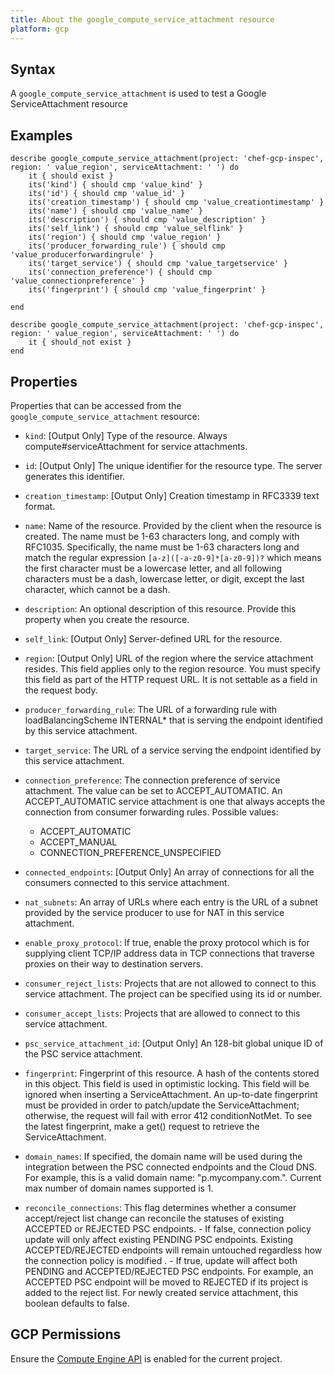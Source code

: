 ```yaml
---
title: About the google_compute_service_attachment resource
platform: gcp
---
```


## Syntax
A `google_compute_service_attachment` is used to test a Google ServiceAttachment resource

## Examples
```
describe google_compute_service_attachment(project: 'chef-gcp-inspec', region: ' value_region', serviceAttachment: ' ') do
	it { should exist }
	its('kind') { should cmp 'value_kind' }
	its('id') { should cmp 'value_id' }
	its('creation_timestamp') { should cmp 'value_creationtimestamp' }
	its('name') { should cmp 'value_name' }
	its('description') { should cmp 'value_description' }
	its('self_link') { should cmp 'value_selflink' }
	its('region') { should cmp 'value_region' }
	its('producer_forwarding_rule') { should cmp 'value_producerforwardingrule' }
	its('target_service') { should cmp 'value_targetservice' }
	its('connection_preference') { should cmp 'value_connectionpreference' }
	its('fingerprint') { should cmp 'value_fingerprint' }

end

describe google_compute_service_attachment(project: 'chef-gcp-inspec', region: ' value_region', serviceAttachment: ' ') do
	it { should_not exist }
end
```

## Properties
Properties that can be accessed from the `google_compute_service_attachment` resource:


  * `kind`: [Output Only] Type of the resource. Always compute#serviceAttachment for service attachments.

  * `id`: [Output Only] The unique identifier for the resource type. The server generates this identifier.

  * `creation_timestamp`: [Output Only] Creation timestamp in RFC3339 text format.

  * `name`: Name of the resource. Provided by the client when the resource is created. The name must be 1-63 characters long, and comply with RFC1035. Specifically, the name must be 1-63 characters long and match the regular expression `[a-z]([-a-z0-9]*[a-z0-9])?` which means the first character must be a lowercase letter, and all following characters must be a dash, lowercase letter, or digit, except the last character, which cannot be a dash.

  * `description`: An optional description of this resource. Provide this property when you create the resource.

  * `self_link`: [Output Only] Server-defined URL for the resource.

  * `region`: [Output Only] URL of the region where the service attachment resides. This field applies only to the region resource. You must specify this field as part of the HTTP request URL. It is not settable as a field in the request body.

  * `producer_forwarding_rule`: The URL of a forwarding rule with loadBalancingScheme INTERNAL* that is serving the endpoint identified by this service attachment.

  * `target_service`: The URL of a service serving the endpoint identified by this service attachment.

  * `connection_preference`: The connection preference of service attachment. The value can be set to ACCEPT_AUTOMATIC. An ACCEPT_AUTOMATIC service attachment is one that always accepts the connection from consumer forwarding rules.
  Possible values:
    * ACCEPT_AUTOMATIC
    * ACCEPT_MANUAL
    * CONNECTION_PREFERENCE_UNSPECIFIED

  * `connected_endpoints`: [Output Only] An array of connections for all the consumers connected to this service attachment.

  * `nat_subnets`: An array of URLs where each entry is the URL of a subnet provided by the service producer to use for NAT in this service attachment.

  * `enable_proxy_protocol`: If true, enable the proxy protocol which is for supplying client TCP/IP address data in TCP connections that traverse proxies on their way to destination servers.

  * `consumer_reject_lists`: Projects that are not allowed to connect to this service attachment. The project can be specified using its id or number.

  * `consumer_accept_lists`: Projects that are allowed to connect to this service attachment.

  * `psc_service_attachment_id`: [Output Only] An 128-bit global unique ID of the PSC service attachment.

  * `fingerprint`: Fingerprint of this resource. A hash of the contents stored in this object. This field is used in optimistic locking. This field will be ignored when inserting a ServiceAttachment. An up-to-date fingerprint must be provided in order to patch/update the ServiceAttachment; otherwise, the request will fail with error 412 conditionNotMet. To see the latest fingerprint, make a get() request to retrieve the ServiceAttachment.

  * `domain_names`: If specified, the domain name will be used during the integration between the PSC connected endpoints and the Cloud DNS. For example, this is a valid domain name: "p.mycompany.com.". Current max number of domain names supported is 1.

  * `reconcile_connections`: This flag determines whether a consumer accept/reject list change can reconcile the statuses of existing ACCEPTED or REJECTED PSC endpoints. - If false, connection policy update will only affect existing PENDING PSC endpoints. Existing ACCEPTED/REJECTED endpoints will remain untouched regardless how the connection policy is modified . - If true, update will affect both PENDING and ACCEPTED/REJECTED PSC endpoints. For example, an ACCEPTED PSC endpoint will be moved to REJECTED if its project is added to the reject list. For newly created service attachment, this boolean defaults to false.


## GCP Permissions

Ensure the [Compute Engine API](https://console.cloud.google.com/apis/library/compute.googleapis.com/) is enabled for the current project.
